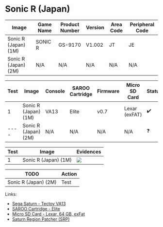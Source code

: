 # Sonic R (Japan)

| Image                | Game Name | Product Number | Version | Area Code | Peripheral Code |
| -------------------- | --------- | -------------- | ------- | --------- | --------------- |
| Sonic R (Japan) (1M) | SONIC R   | GS-9170        | V1.002  | JT        | JE              |
| Sonic R (Japan) (2M) | N/A       | N/A            | N/A     | N/A       | N/A             |

| Test | Image                | Console | SAROO Cartridge | Firmware | Micro SD Card | Status             | Time Played |
| ---- | -------------------- | ------- | --------------- | -------- | ------------- | ------------------ | ----------- |
| 1    | Sonic R (Japan) (1M) | VA13    | Elite           | v0.7     | Lexar (exFAT) | :heavy_check_mark: | 48 minutes  |
| ---- | Sonic R (Japan) (2M) | N/A     | N/A             | N/A      | N/A           | :question:         | N/A         |

| Test | Image                | Evidences                                                                                        |
| ---- | -------------------- | ------------------------------------------------------------------------------------------------ |
| 1    | Sonic R (Japan) (1M) | [![](https://img.youtube.com/vi/qiEvnaRy-CA/0.jpg)](https://www.youtube.com/watch?v=qiEvnaRy-CA) |

| TODO                 | Action |
| -------------------- | ------ |
| Sonic R (Japan) (2M) | Test   |

Links:

- [Sega Saturn - Tectoy VA13](../../../Info/Consoles/VA13/README.md)
- [SAROO Cartridge - Elite](../../../../Info/Cartridges/GuangzhouSanStarOnlineShop/1.6/README.md)
- [Micro SD Card - Lexar, 64 GB, exFat](../../../../Info/SdCards/Lexar/64GB/exfat/README.md)
- [Saturn Region Patcher (SRP)](https://segaxtreme.net/resources/saturn-region-patcher.81/download)

